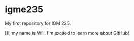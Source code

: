 # igme235
My first repository for IGM 235.

Hi, my name is Will.  I'm excited to learn more about GitHub!
